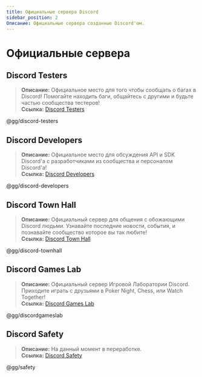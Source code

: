 ```yaml
---
title: Официальные сервера Discord
sidebar_position: 2
Описание: Официальные сервера созданные Discord'ом.
---
```


# Официальные сервера

## **Discord Testers** 
> __Описание:__ Официальное место для того чтобы сообщать о багах в Discord! Помогайте находить баги, общайтесь с другими и будьте частью сообщества тестеров!   <br/>
__Ссылка:__ [Discord Testers](https://discord.gg/discord-testers)

@gg/discord-testers


## **Discord Developers**
> __Описание:__ Официальное место для обсуждения API и SDK Discord'а с разработчиками из сообщества и персоналом Discord'a!   <br/>
__Ссылка:__ [Discord Developers](https://discord.gg/discord-developers)

@gg/discord-developers

## **Discord Town Hall** 
> __Описание:__ Официальный сервер для общения с обожающими Discord людьми. Узнавайте последние новости, события, и познавайте сообщество которое вы так любите!   <br/>
__Ссылка:__ [Discord Town Hall](https://discord.gg/discord-townhall)

@gg/discord-townhall

## **Discord Games Lab** 
> __Описание:__ Официальный сервер Игровой Лаборатории Discord. Приходите играть с друзьями в Poker Night, Chess, или Watch Together!   <br/>
__Ссылка:__ [Discord Games Lab](https://discord.gg/discordgameslab)

@gg/discordgameslab

## **Discord Safety**
> __Описание:__ На данный момент в переработке.  <br/>
__Ссылка:__ [Discord Safety](https://discord.gg/safety)

@gg/safety
